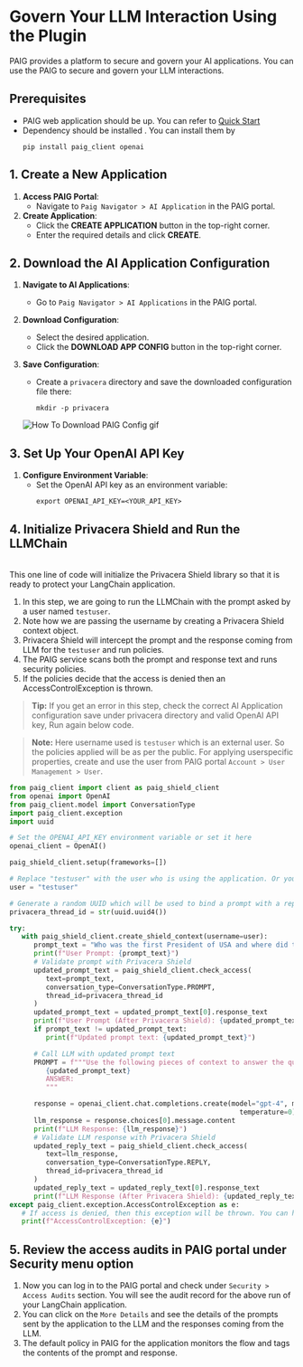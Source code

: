 # Govern Your LLM Interaction Using the Plugin
PAIG provides a platform to secure and govern your AI applications. You can use the PAIG to secure and govern your LLM interactions.

## Prerequisites
- PAIG web application should be up. You can refer to [Quick Start](QUICK_START_README.md)
- Dependency should be installed . You can install them by
   ```shell
   pip install paig_client openai
   ```


## 1. Create a New Application

1. **Access PAIG Portal**:
   - Navigate to `Paig Navigator > AI Application` in the PAIG portal.
2. **Create Application**:
   - Click the **CREATE APPLICATION** button in the top-right corner.
   - Enter the required details and click **CREATE**.

## 2. Download the AI Application Configuration

1. **Navigate to AI Applications**:
   - Go to `Paig Navigator > AI Applications` in the PAIG portal.
2. **Download Configuration**:
   - Select the desired application.
   - Click the **DOWNLOAD APP CONFIG** button in the top-right corner.
3. **Save Configuration**:
   - Create a `privacera` directory and save the downloaded configuration file there:
     ```shell
     mkdir -p privacera
     ```

   ![How To Download PAIG Config gif](assets/Download_AI_App_Config.gif)

## 3. Set Up Your OpenAI API Key

1. **Configure Environment Variable**:
   - Set the OpenAI API key as an environment variable:
     ```shell
     export OPENAI_API_KEY=<YOUR_API_KEY>
     ```
## 4. Initialize Privacera Shield and Run the LLMChain
<br>This one line of code will initialize the Privacera Shield library so that it is ready to protect your LangChain application.

   1. In this step, we are going to run the LLMChain with the prompt asked by a user named `testuser`.
   2. Note how we are passing the username by creating a Privacera Shield context object.
   3. Privacera Shield will intercept the prompt and the response coming from LLM for the `testuser` and run policies.
   4. The PAIG service scans both the prompt and response text and runs security policies.
   5. If the policies decide that the access is denied then an AccessControlException is thrown.

   > **Tip:** If you get an error in this step, check the correct AI Application configuration save under privacera directory and valid OpenAI API key, Run again below code.

   > **Note:** Here username used is `testuser` which is an external user. So the policies applied will be as per the public. For applying userspecific properties, create and use the user from PAIG portal `Account > User Management > User`.

   
   ```Python
   from paig_client import client as paig_shield_client
   from openai import OpenAI
   from paig_client.model import ConversationType
   import paig_client.exception
   import uuid
   
   # Set the OPENAI_API_KEY environment variable or set it here
   openai_client = OpenAI()
   
   paig_shield_client.setup(frameworks=[])

   # Replace "testuser" with the user who is using the application. Or you can use the service username
   user = "testuser"
   
   # Generate a random UUID which will be used to bind a prompt with a reply
   privacera_thread_id = str(uuid.uuid4())
   
   try:
      with paig_shield_client.create_shield_context(username=user):
         prompt_text = "Who was the first President of USA and where did they live?"
         print(f"User Prompt: {prompt_text}")
         # Validate prompt with Privacera Shield
         updated_prompt_text = paig_shield_client.check_access(
            text=prompt_text,
            conversation_type=ConversationType.PROMPT,
            thread_id=privacera_thread_id
         )
         updated_prompt_text = updated_prompt_text[0].response_text
         print(f"User Prompt (After Privacera Shield): {updated_prompt_text}")
         if prompt_text != updated_prompt_text:
            print(f"Updated prompt text: {updated_prompt_text}")
   
         # Call LLM with updated prompt text
         PROMPT = f"""Use the following pieces of context to answer the question at the end.
            {updated_prompt_text}
            ANSWER:
            """
   
         response = openai_client.chat.completions.create(model="gpt-4", messages=[{"role": "user", "content": PROMPT}],
                                                            temperature=0)
         llm_response = response.choices[0].message.content
         print(f"LLM Response: {llm_response}")
         # Validate LLM response with Privacera Shield
         updated_reply_text = paig_shield_client.check_access(
            text=llm_response,
            conversation_type=ConversationType.REPLY,
            thread_id=privacera_thread_id
         )
         updated_reply_text = updated_reply_text[0].response_text
         print(f"LLM Response (After Privacera Shield): {updated_reply_text}")
   except paig_client.exception.AccessControlException as e:
      # If access is denied, then this exception will be thrown. You can handle it accordingly.
      print(f"AccessControlException: {e}")
```

## 5. Review the access audits in PAIG portal under Security menu option
   1. Now you can log in to the PAIG portal and check under `Security > Access Audits` section. You will see the audit record for the above run of your LangChain application.
   2. You can click on the `More Details` and see the details of the prompts sent by the application to the LLM and the responses coming from the LLM.
   3. The default policy in PAIG for the application monitors the flow and tags the contents of the prompt and response.

